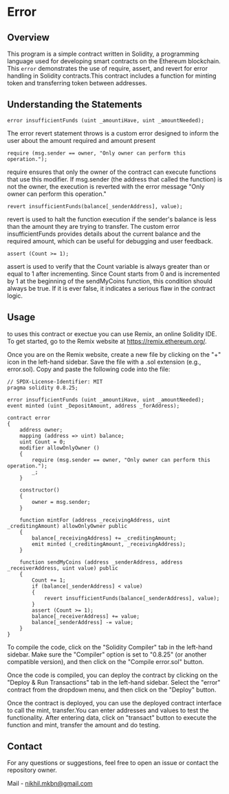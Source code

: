 # Error 

## Overview

This program is a simple contract written in Solidity, a programming language used for developing smart contracts on the Ethereum blockchain. This `error` demonstrates the use of require, assert, and revert for error handling in Solidity contracts.This contract includes a function for minting token and transferring token between addresses.

## Understanding the Statements

` error insufficientFunds (uint _amountiHave, uint _amountNeeded); `

The error revert statement throws is a custom error designed to inform the user about the amount required and amount present

` require (msg.sender == owner, "Only owner can perform this operation."); `

 require ensures that only the owner of the contract can execute functions that use this modifier. If msg.sender (the address that called the function) is not the owner, the execution is reverted with the error message "Only owner can perform this operation."

` revert insufficientFunds(balance[_senderAddress], value); `

 revert is used to halt the function execution if the sender's balance is less than the amount they are trying to transfer. The custom error insufficientFunds provides details about the current balance and the required amount, which can be useful for debugging and user feedback.

 ` assert (Count >= 1); `
 
  assert is used to verify that the Count variable is always greater than or equal to 1 after incrementing. Since Count starts from 0 and is incremented by 1 at the beginning of the sendMyCoins function, this condition should always be true. If it is ever false, it indicates a serious flaw in the contract logic.

## Usage
to uses this contract or exectue you can use Remix, an online Solidity IDE. To get started, go to the Remix website at https://remix.ethereum.org/.

Once you are on the Remix website, create a new file by clicking on the "+" icon in the left-hand sidebar. Save the file with a .sol extension (e.g., error.sol). Copy and paste the following code into the file:

```solidity
// SPDX-License-Identifier: MIT
pragma solidity 0.8.25;

error insufficientFunds (uint _amountiHave, uint _amountNeeded);
event minted (uint _DepositAmount, address _forAddress);

contract error
{
    address owner;
    mapping (address => uint) balance;
    uint Count = 0;
    modifier allowOnlyOwner ()
    {
        require (msg.sender == owner, "Only owner can perform this operation.");
        _;
    }

    constructor()
    {
        owner = msg.sender;
    }

    function mintFor (address _receivingAddress, uint _creditingAmount) allowOnlyOwner public 
    {
        balance[_receivingAddress] += _creditingAmount;
        emit minted (_creditingAmount, _receivingAddress);
    }

    function sendMyCoins (address _senderAddress, address _receiverAddress, uint value) public
    {
        Count += 1;
        if (balance[_senderAddress] < value)
        {
            revert insufficientFunds(balance[_senderAddress], value);
        }
        assert (Count >= 1);
        balance[_receiverAddress] += value;
        balance[_senderAddress] -= value;
    }
}
```
To compile the code, click on the "Solidity Compiler" tab in the left-hand sidebar. Make sure the "Compiler" option is set to "0.8.25" (or another compatible version), and then click on the "Compile error.sol" button.

Once the code is compiled, you can deploy the contract by clicking on the "Deploy & Run Transactions" tab in the left-hand sidebar. Select the "error" contract from the dropdown menu, and then click on the "Deploy" button.

Once the contract is deployed, you can use the deployed contract interface to call the mint, transfer.You can enter addresses and values to test the functionality. After entering data, click on "transact" button to execute the function and mint, transfer the amount and do testing. 

## Contact
For any questions or suggestions, feel free to open an issue or contact the repository owner.

Mail - nikhil.mkbn@gmail.com
